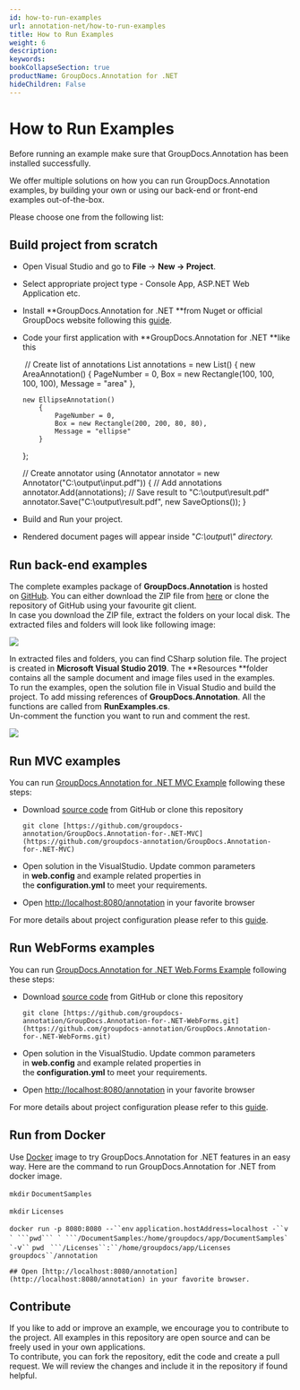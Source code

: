 ```yaml
---
id: how-to-run-examples
url: annotation-net/how-to-run-examples
title: How to Run Examples
weight: 6
description: 
keywords: 
bookCollapseSection: true
productName: GroupDocs.Annotation for .NET
hideChildren: False
---
```


# How to Run Examples


Before running an example make sure that GroupDocs.Annotation has been installed successfully.

We offer multiple solutions on how you can run GroupDocs.Annotation examples, by building your own or using our back-end or front-end examples out-of-the-box.

Please choose one from the following list:


## Build project from scratch

*   Open Visual Studio and go to **File** -> **New **\->** Project**.
*   Select appropriate project type - Console App, ASP.NET Web Application etc.
*   Install **GroupDocs.Annotation for .NET **from Nuget or official GroupDocs website following this [guide](https://docs.groupdocs.com/display/annotationnet/Development+Environment%2C+Installation+and+Configuration).
*   Code your first application with **GroupDocs.Annotation for .NET **like this
    
     // Create list of annotations
    List<AnnotationBase> annotations = new List<AnnotationBase>()
    {
        new AreaAnnotation()
        {
            PageNumber = 0,
            Box = new Rectangle(100, 100, 100, 100),
            Message = "area"
        },
                    
        new EllipseAnnotation()
            {
                PageNumber = 0,
                Box = new Rectangle(200, 200, 80, 80),
                Message = "ellipse"
            }
    };
    
    // Create annotator
    using  (Annotator annotator = new Annotator("C:\\output\\input.pdf"))
    {
        // Add annotations
        annotator.Add(annotations);
        // Save result to "C:\\output\\result.pdf"
        annotator.Save("C:\\output\\result.pdf", new SaveOptions());
    }
    
*   Build and Run your project. 
*   Rendered document pages will appear inside "*C:\\output\\" *directory*.*

## Run back-end examples

The complete examples package of **GroupDocs.Annotation** is hosted on [GitHub](https://github.com/groupdocs-annotation/GroupDocs.Annotation-for-.NET). You can either download the ZIP file from [here](https://github.com/groupdocs-annotation/GroupDocs.Annotation-for-.NET/archive/master.zip) or clone the repository of GitHub using your favourite git client.  
In case you download the ZIP file, extract the folders on your local disk. The extracted files and folders will look like following image:

![](annotation-net/getting-started/how-to-run-examples/85917709.png)

In extracted files and folders, you can find CSharp solution file. The project is created in **Microsoft Visual Studio 2019**. The **Resources **folder contains all the sample document and image files used in the examples.  
To run the examples, open the solution file in Visual Studio and build the project. To add missing references of **GroupDocs.Annotation**. All the functions are called from **RunExamples.cs**.   
Un-comment the function you want to run and comment the rest.

![](annotation-net/getting-started/how-to-run-examples/85917710.png)

## Run MVC examples

You can run [GroupDocs.Annotation for .NET MVC Example](https://github.com/groupdocs-annotation/GroupDocs.Annotation-for-.NET-MVC) following these steps:

*   Download [source code](https://github.com/groupdocs-annotation/GroupDocs.Annotation-for-.NET-MVC/archive/master.zip) from GitHub or clone this repository
    
    `git clone [https://github.com/groupdocs-annotation/GroupDocs.Annotation-for-.NET-MVC](https://github.com/groupdocs-annotation/GroupDocs.Annotation-for-.NET-MVC)`
    
*   Open solution in the VisualStudio. Update common parameters in **web.config** and example related properties in the **configuration.yml** to meet your requirements.
*   Open [http://localhost:8080/annotation](http://localhost:8080/annotation) in your favorite browser

For more details about project configuration please refer to this [guide](https://github.com/groupdocs-annotation/GroupDocs.Annotation-for-.NET-MVC#configuration).

## Run WebForms examples

You can run [GroupDocs.Annotation for .NET Web.Forms Example](https://github.com/groupdocs-annotation/GroupDocs.Annotation-for-.NET-WebForms) following these steps:

*   Download [source code](https://github.com/groupdocs-annotation/GroupDocs.Annotation-for-.NET-WebForms/archive/master.zip) from GitHub or clone this repository
    
    `git clone [https://github.com/groupdocs-annotation/GroupDocs.Annotation-for-.NET-WebForms.git](https://github.com/groupdocs-annotation/GroupDocs.Annotation-for-.NET-WebForms.git)`
    
*   Open solution in the VisualStudio. Update common parameters in **web.config** and example related properties in the **configuration.yml** to meet your requirements.
*   Open [http://localhost:8080/annotation](http://localhost:8080/annotation) in your favorite browser

For more details about project configuration please refer to this [guide](https://github.com/groupdocs-annotation/GroupDocs.Annotation-for-.NET-WebForms#configuration).

## Run from Docker

Use [Docker](https://www.docker.com/) image to try GroupDocs.Annotation for .NET features in an easy way. Here are the command to run GroupDocs.Annotation for .NET from docker image.

`mkdir` `DocumentSamples`

`mkdir` `Licenses`

`docker run -p 8080:8080 --``env` `application.hostAddress=localhost -``v` `` ` ```pwd``` ` ```/DocumentSamples``:``/home/groupdocs/app/DocumentSamples` `-``v` `` ` ```pwd``` ` ```/Licenses``:``/home/groupdocs/app/Licenses` `groupdocs``/annotation`

`## Open [http://localhost:8080/annotation](http://localhost:8080/annotation) in your favorite browser.`

## Contribute

If you like to add or improve an example, we encourage you to contribute to the project. All examples in this repository are open source and can be freely used in your own applications.  
To contribute, you can fork the repository, edit the code and create a pull request. We will review the changes and include it in the repository if found helpful.

